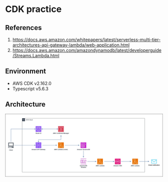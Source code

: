 # CDK practice

## References

1. https://docs.aws.amazon.com/whitepapers/latest/serverless-multi-tier-architectures-api-gateway-lambda/web-application.html
2. https://docs.aws.amazon.com/amazondynamodb/latest/developerguide/Streams.Lambda.html

## Environment

- AWS CDK v2.162.0
- Typescript v5.6.3

## Architecture

![architecture](./img/architecture.jpg)